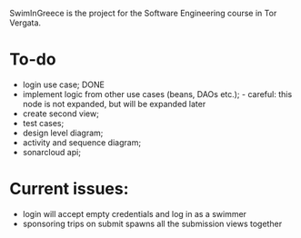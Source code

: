 SwimInGreece is the project for the Software Engineering course in Tor Vergata.

# To-do
- login use case; DONE
- implement logic from other use cases (beans, DAOs etc.);
      - careful: this node is not expanded, but will be expanded later
- create second view;
- test cases;
- design level diagram;
- activity and sequence diagram;
- sonarcloud api;

# Current issues:
- login will accept empty credentials and log in as a swimmer
- sponsoring trips on submit spawns all the submission views together
